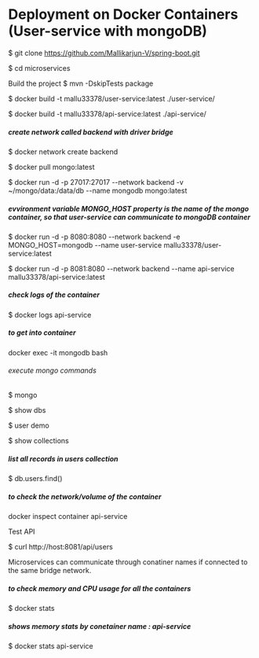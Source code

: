 # Deployment on Docker Containers (User-service with mongoDB)

$ git clone https://github.com/Mallikarjun-V/spring-boot.git

$ cd microservices

Build the project
$ mvn -DskipTests package

$ docker build -t mallu33378/user-service:latest ./user-service/

$ docker build -t mallu33378/api-service:latest ./api-service/

##### create network called backend with driver bridge
$ docker network create backend

$ docker pull mongo:latest

$ docker run -d -p 27017:27017 --network backend -v ~/mongo/data:/data/db --name mongodb mongo:latest

##### evvironment variable MONGO_HOST property is the name of the mongo container, so that user-service can communicate to mongoDB container
$ docker run -d -p 8080:8080 --network backend -e MONGO_HOST=mongodb --name user-service mallu33378/user-service:latest

$ docker run -d -p 8081:8080 --network backend --name api-service mallu33378/api-service:latest

##### check logs of the container
$ docker logs api-service

##### to get into container
docker exec -it mongodb bash

###### execute mongo commands
$ mongo

$ show dbs

$ user demo

$ show collections
##### list all records in users collection
$ db.users.find()

##### to check the network/volume of the container
docker inspect container api-service

Test API

$ curl http://host:8081/api/users

Microservices can communicate through conatiner names if connected to the same bridge network.

##### to check memory and CPU usage for all the containers
$ docker stats

##### shows memory stats by conetainer name : api-service
$ docker stats api-service
